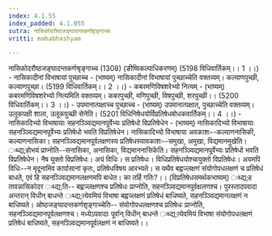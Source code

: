 ```yaml
---
index: 4.1.55
index_padded: 4.1.055
sutra: नासिकोदरौष्ठजङ्घादन्तकर्णशृङ्गाच्च
vritti: mahabhashyam

---
```

 नासिकोदरौष्ठजङ्घादन्तकर्णश्रृङ्गाच्च (1308) (ङीष्विकल्पाधिकरणम्) (5198 विधिवार्तिकम्।। 1 ।।) - नासिकादीनां विभाषायां पुच्छाच्च - (भाष्यम्) नासिकादीनां विभाषायां पुच्छाच्चेति वक्तव्यम्। कल्याणपुच्छी, कल्याणपुच्छा। (5199 विधिवार्तिकम्।। 2 ।।) - कबरमणिविषशरेभ्यो नित्यम् - (भाष्यम्) कबरमणिविषशरेभ्यो नित्यमिति वक्तव्यम्। कबरपुच्छी, मणिपुच्छी, विषपुच्छी, शरपुच्छी।। (5200 विधिवार्तिकम्।। 3 ।।) - उपमानात्पक्षाच्च पुच्छाच्च - (भाष्यम्) उपमानात्पक्षात्, पुच्छाच्चेति वक्तव्यम्। उलूकपक्षी शाला, उलूकपुच्छी सेनेति। (5201 विधिनिषेधयोर्विप्रतिषेधबोधकवार्तिकम्।। 4 ।।) - नासिकादिभ्यो विभाषायाः सहनञ्ञ्विद्यमानपूर्वेभ्यः प्रतिषेधो विप्रतिषेधेन - (भाष्यम्) नासिकादिभ्यो विभाषायाः सहनञ्ञ्विद्यमानपूर्वेभ्यः प्रतिषेधो भवति विप्रतिषेधेन। नासिकादिभ्यो विभाषाया अवकाशः--कल्याणनासिकी, कल्याणनासिका। सहनञ्ञ्विद्यमानपूर्वलक्षणस्य प्रतिषेधस्यावकाशः--समुखा, अमुखा, विद्यमानमुखेति। ःथ्द्य;होभयं प्राप्नोति--सनासिका, अनासिका, विद्यमाननासिकेति। सहनञ्ञ्विद्यमानपूर्वेभ्यः प्रतिषेधो भवति विप्रतिषेधेन। नैष युक्तो विप्रतिषेधः। अयं विधिः। स प्रतिषेधः। विधिप्रतिषेधयोश्चायुक्तो विप्रतिषेधः। अयमपि विधिः--न मृदूनामिव कार्पासानां कृतः, प्रतिषेधविषय आरभ्यते। स यथैव बह्वज्लक्षणं संयोगोपधलक्षणं च प्रतिषेधं बाधते, एवं हि सहनञ्ञ्विद्यमानलक्षणमपि बाधेत। का तर्हि गतिः?।। (विप्रतिषेधसमर्थकभाष्यम्) ःथ्द्य;ह तावन्नासिकोदर ःथ्द्य;ति-- बह्वज्लक्षणश्च प्रतिषेधः प्राप्नोति, सहनञ्ञ्विद्यमानपूर्वक्षलणश्च। पुरस्तादपवादा अन्तरान् विधीन् बाधन्ते ःथ्द्य;त्येवमियं विभाषा बह्वज्लक्षणं प्रतिषेधं बाधिष्यते, सहनञ्ञ्विद्यमानलक्षणं न बाधिष्यते। ओष्ठजङ्घादन्तकर्णशृङ्गाच्चेति-- संयोगोपधलक्षणश्च प्रतिषेधः प्राप्नोति, सहनञ्ञ्विद्यमानपूर्वलक्षणश्च। मध्येऽपवादाः पूर्वान् विधीन् बाधन्ते ःथ्द्य;त्येवमियं विभाषा संयोगोपधलक्षणं प्रतिषेधं बाधिष्यते, सहनञ्ञ्विद्यमानपूर्वलक्षणं न बाधिष्यते।। 
